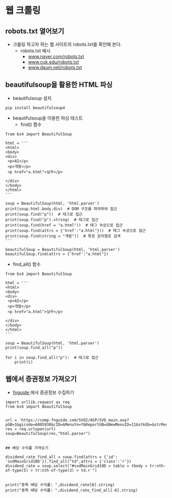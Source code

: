 # 웹 크롤링

## robots.txt 열어보기

- 크롤링 하고자 하는 웹 사이트의 robots.txt를 확인해 본다.
  * robots.txt 예시
    + [www.naver.com/robots.txt ](https://www.naver.com/robots.txt )
    + [www.cuk.edu/robots.txt ](https://www.cuk.edu/robots.txt )
    + [www.daum.net/robots.txt ](https://www.daum.net/robots.txt )


## beautifulsoup을 활용한 HTML 파싱

- beautifulsoup 설치

```
pip install beautifulsoup4
```

- beautifulsoup을 이용한 파싱 테스트
  + find() 함수

```
from bs4 import BeautifulSoup

html = '''
<html>
<body>
<div>
 <p>AI</p>
 <p>개발</p>
 <p href="a.html">실무</p>

</div>
</body>
</html>
'''

soup = BeautifulSoup(html, 'html.parser')
print(soup.html.body.div)  # DOM 구조를 파악하여 접근
print(soup.find("p"))  # 태그로 접근
print(soup.find("p").string)  # 태그로 접근
print(soup.find(href = "a.html"))  # 태그 속성으로 접근
print(soup.find(attrs = {'href':"a.html"}))  # 태그 속성으로 접근
print(soup.find(string = "개발"))  # 특정 문자열로 검색
'''

beautifulSoup = BeautifulSoup(html, 'html.parser')
beautifulSoup.find(attrs = {'href':"a.html"})
```

  + find_all() 함수

```
from bs4 import BeautifulSoup

html = '''
<html>
<body>
<div>
 <p>AI</p>
 <p>개발</p>
 <p href="a.html">실무</p>

</div>
</body>
</html>
'''

soup = BeautifulSoup(html, 'html.parser')
print(soup.find_all("p"))

for i in soup.find_all("p"):  # 태그로 접근
    print(i)
```

## 웹에서 증권정보 가져오기

- [fnguide ](https://comp.fnguide.com/ ) 에서 증권정보 수집하기

```
import urllib.request as req
from bs4 import BeautifulSoup


url = 'https://comp.fnguide.com/SVO2/ASP/SVD_main.asp?pGB=1&gicode=A005930&cID=&MenuYn=Y&ReportGB=&NewMenuID=11&stkGb=&strResearchYN='
res = req.urlopen(url)
soup=BeautifulSoup(res,"html.parser")


## 배당 수익률 가져오기

dividend_rate_find_all = soup.find(attrs = {'id': 'svdMainGrid10D'}).find_all("td",attrs = {'class':'r'})
dividend_rate = soup.select("#svdMainGrid10D > table > tbody > tr:nth-of-type(5) > tr:nth-of-type(3) > td.r ")


print("종목 배당 수익률: ",dividend_rate[0].string)
print("종목 배당 수익률: ",dividend_rate_find_all[-6].string)

```


